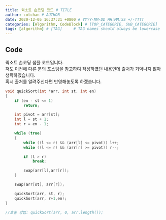 ```yaml
---
title: 퀵소트 손코딩 코드 # TITLE
author: cotchan # AUTHOR
date: 2020-12-05 16:37:21 +0800 # YYYY-MM-DD HH:MM:SS +/-TTTT
categories: [Algorithm, CodeBlock] # [TOP_CATEGORIE, SUB_CATEGORIE]
tags: [algorithm] # [TAG]     # TAG names should always be lowercase
---
```


## Code

퀵소트 손코딩 샘플 코드입니다.      
저도 이전에 다른 분의 포스팅을 참고하여 작성하였던 내용인데 출처가 기억나지 않아 생략하였습니다.    
혹시 출처를 알려주신다면 반영해놓도록 하겠습니다.        

```c++
void quickSort(int *arr, int st, int en)
{
	if (en - st <= 1)
		return;

	int pivot = arr[st];
	int l = st + 1;
	int r = en - 1;

	while (true)
	{
		while ((l <= r) && (arr[l] <= pivot)) l++;
		while ((l <= r) && (arr[r] >= pivot)) r--;

		if (l > r)
			break;

		swap(arr[l],arr[r]);
	}

	swap(arr[st], arr[r]);

	quickSort(arr, st, r);
	quickSort(arr, r+1,en);
}

//호출 방법: quickSort(arr, 0, arr.length());
```

